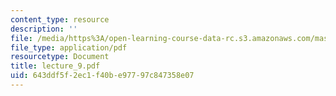 ```yaml
---
content_type: resource
description: ''
file: /media/https%3A/open-learning-course-data-rc.s3.amazonaws.com/mas-865j-quantum-information-science-spring-2006/643ddf5f2ec1f40be97797c847358e07_lecture_9.pdf
file_type: application/pdf
resourcetype: Document
title: lecture_9.pdf
uid: 643ddf5f-2ec1-f40b-e977-97c847358e07
---
```

